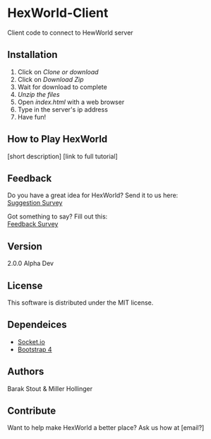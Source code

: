 # HexWorld-Client
Client code to connect to HewWorld server

## Installation

1. Click on _Clone or download_
2. Click on _Download Zip_
3. Wait for download to complete
4. *Unzip the files*
5. Open _index.html_ with a web browser
6. Type in the server's ip address
7. Have fun!

## How to Play HexWorld

[short description]
[link to full tutorial]

## Feedback

Do you have a great idea for HexWorld? Send it to us here:  
[Suggestion Survey](https://goo.gl/forms/gRmnER2iVsCZ2z4U2)  

Got something to say? Fill out this:  
[Feedback Survey](https://goo.gl/forms/Qh4sjtxSueJrxAAi2)   

## Version

2.0.0 Alpha Dev

## License

This software is distributed under the MIT license.

## Dependeices

* [Socket.io](https://socket.io/)
* [Bootstrap 4](https://getbootstrap.com/)

## Authors

Barak Stout & Miller Hollinger

## Contribute

Want to help make HexWorld a better place? Ask us how at [email?]
